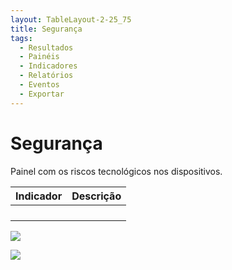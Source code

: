 ```yaml
---
layout: TableLayout-2-25_75
title: Segurança
tags:
  - Resultados
  - Painéis
  - Indicadores
  - Relatórios
  - Eventos
  - Exportar
---
```


# Segurança

Painel com os riscos tecnológicos nos dispositivos.

| Indicador | Descrição |
| :-------- | :-------- |
|           |           |
|           |           |
|           |           |
|           |           |

![](https://cdn.phishx.io/phishx-docs/images/phishx_results_dashboards_security_01.webp)

![](https://cdn.phishx.io/phishx-docs/images/phishx_results_dashboards_security_02.webp)
